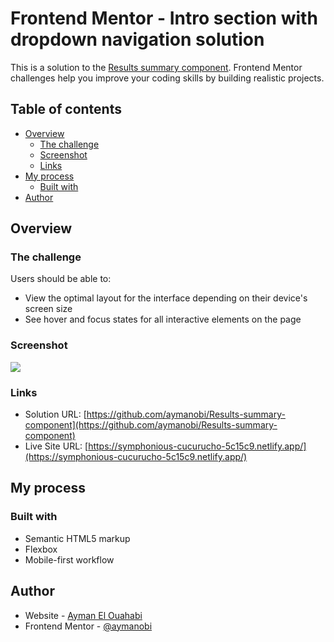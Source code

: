 # Frontend Mentor - Intro section with dropdown navigation solution

This is a solution to the [Results summary component](https://www.frontendmentor.io/challenges/results-summary-component-CE_K6s0maV). Frontend Mentor challenges help you improve your coding skills by building realistic projects. 

## Table of contents

- [Overview](#overview)
  - [The challenge](#the-challenge)
  - [Screenshot](#screenshot)
  - [Links](#links)
- [My process](#my-process)
  - [Built with](#built-with)
- [Author](#author)

## Overview

### The challenge

Users should be able to:

- View the optimal layout for the interface depending on their device's screen size
- See hover and focus states for all interactive elements on the page

### Screenshot

![](./Sreenshot.png)

### Links

- Solution URL: [https://github.com/aymanobi/Results-summary-component](https://github.com/aymanobi/Results-summary-component)
- Live Site URL: [https://symphonious-cucurucho-5c15c9.netlify.app/](https://symphonious-cucurucho-5c15c9.netlify.app/)

## My process

### Built with

- Semantic HTML5 markup
- Flexbox
- Mobile-first workflow

## Author

- Website - [Ayman El Ouahabi](https://aymanel.netlify.app)
- Frontend Mentor - [@aymanobi](https://www.frontendmentor.io/profile/aymanobi)
